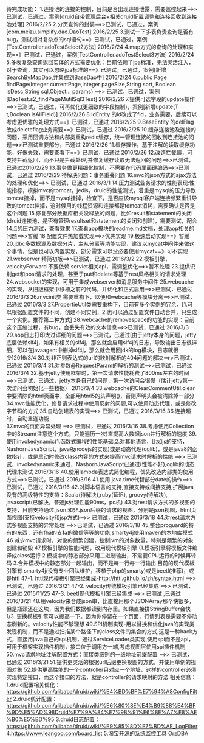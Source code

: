 待完成功能：
1.连接池的连接的控制，目前是否出现连接泄露，需要监控起来==>>已测试，已通过，案例[druid自带管理后台+相关druid配置调整和连接回收到连接池处理] 2016/2/25
2.分页查询的封装==>>已测试，已通过，案例[com.meizu.simplify.dao.DaoTest] 2016/2/25
3.测试一下多表负责查询是否有bug，测试相对复杂点的sql语句==》已测试，已通过，案例[TestController.adoTestSelect2方法] 2016/2/24
4.map方式的查询的处理和实现==》已测试，已通过，案例[TestController.adoTestSelect3方法] 2016/2/24
5.多表复杂查询返回实体的方式需要优化：目前依赖了jpa标准，无法灵活注入，对于查询，其实可以忽略jpa标准的==》已测试，已通过，案例[新增SearchByMapDao,并集成到BaseDao中] 2016/2/24
6.public Page<T> findPage(Integer currentPage,Integer pageSize,String sort, Boolean isDesc,String sql,Object... params)
     ==>> 已测试，已通过，案例[DaoTest.s2_findPageMutilSql3Test] 2016/2/26
7.提供可选字段的update操作==>>已测试，已通过，可再优化(更细致的字段控制)，案例[新增update(T t,Boolean isAllField)] 2016/2/26 
8.IdEntity 的id改成了fid，业务需要，后续可以考虑更优雅的处理方式==》已测试，已通过  2016/2/25
9.BaseEntity 的delFlag改成deleteflag业务需要==》已测试，已通过  2016/2/25
10.缓存连接池及连接的问题，采用回调方法和内部类重构redis缓存，统一管理连接的回收到连接池的问题==>>已测试重要部分，已通过 2016/2/26
11.缓存操作，基于注解的读取缓存功能，好像失效，需要查看下==》已测试，已通过 2016/2/26
12.改造拦截器，可支持拦截返回，而不只是拦截处理,并修复缓存读取无法返回的问题==>>已测试，已通过2016/2/29
13.事务做更精细化控制，不需要在代码里面硬编码==>>已测试，已通过 2016/2/29 待解决问题：事务重叠问题
16.mvc的json方式的ajax方法的处理和优化==>> 已测试，已通过 2016/3/1
14.压力测试业务请求的性能表现:性能指标，模拟mvc的tomcat，jedis，druid的性能测试，着重是mysql的压力导致tomcat挂掉，而不是mysql挂掉，检查下，是否应该mysql客户端连接频繁重试导致的tomcat挂掉，这时候用的线程资源和连接都是tomcat消耗，需要确认是否是这个问题
15.修复部分数据库相关没释放的问题，比如result和statement的关闭(druid连接池，是否有管理resultset和statement的关闭和创建)，需要测试，配合14点的压力测试，查看效果
17.查看aop模块的readme.md文档，处理aop相关的问题==>>暂缓
18.配置文件热加载实现==>>优先实现
19.极速启动实现==》暂缓
20.jdbc多数据源及数据分片，主从分离等功能实现，建议以mycat中间件来做这个事情，但是也可以内置实现，部分需求可以没必要使用mycat==》可不实现
21.webserver 精简初版==>>已测试，已通过 2016/3/2
22.模板引擎，velocityForward 不要依赖 servlet相关api，需调整优化==>>暂不处理
23.提供识别get和post请求的处理，甚至于put和delete等基于rest风格相关的请求处理
24.websocket的实现，可用于集成webserver和消息服务中间件
25.webcache的实现，从旧版框架中移植之前的代码，并优化和正式启用==>>已测试，已通过 2016/3/3
26.mvcinit类 需要重构下，以便和webcache等模块分离==>>已测试，已通过 2016/3/3
27.PropertieUtil类需要重构下，目前有多个实例的冗余，[1.可以根据配置文件的不同，创建不同实例，2.也可以通过配置文件自动合并，只生成一个实例。推荐第二种方式]
28.webcache的removespace的功能的实现：目前这个压缩过程，有bug，会丢失有效的文本信息==>>已测试，已通过 2016/3/3
29.aop日志打印太过详细的问题==>>已测试，已通过[由于jetty本身的问题，jetty底层依赖slf4j，如果有相关的slf4j，那么就会启用slf4j的日志，导致输出日志很详细，可以在javaagent中删掉slf4j，那么就会用回jdk的log模块，日志就很少]2016/3/4
30.对非正则表达式的url的映射解析的404问题的解决==>>已测试，已通过 2016/3/4
31.对参数@RequestParam的解析的测试==>>已测试，已通过2016/3/4
32.基于jetty使用框架时，第一次请求性能耗费了800ms左右的时间==>>已测试，已通过，jetty本身自己的问题，第一次访问会很慢（估计jetty第一次访问会初始化一些数据） 2016/3/4
33.webcache的ClearCommentUtil.clear中要清除的html页面中，全部用html5的头声明(<!doctype html>)，否则声明头会被清除掉一部分
34.mvc性能优化，修复请求过程中使用反射的问题,可以使用动态代理，或是修改字节码的方式
35.自动创建表的实现==>> 已测试，已通过 2016/3/16
36.连接超时，自动重连功能	      
37.mvc的页面异常处理  ==>> 已测试，已通过 2016/3/16
38.考虑使用Collection中的Stream(注意这个方式，只能遍历一次)来提高大数据json并行解析的速度
39.使用invokedynamic(1.函数式编程的性能基础,2.对其他语言，比如js的支持，NashornJavaScript，java版nodejs的实现)或是动态代理(cglib)，或是java8的函数指针，或是启动时修改class内容的方式来提高mvc请求时解析的性能 ==>> 已测试，invokedynamic未通过，NashornJavaScript已通过(性能不好),cglib的动态代理未测试 2016/3/16
40.使用lambda表达式简化编程，优先改造内部类的使用方式==>>已测试，已通过 2016/3/16
41.使用 java.time代替部分date的操作==>>已测试，已通过 2016/3/16
42.对脚本语言的支持,直接支持或间接支持,扩展java没有的高级特性的支持：Scala(待解决),ruby(延迟), groovy(待解决), javascript(已解决，普通js处理性能90ms，pc机)
43.对rest请求方式的多视图的支持，目前支持通过.json 和非.json后缀的请求的视图，分别是json视图，html页面视图(支持velocity和jsp方式)==>> 已测试，已通过 2016/3/18
44.对rest请求方式多视图支持的异常处理 ==>>已测试，已通过 2016/3/18
45.整合proguard的特有的东西，还有fha的支持的微信等等的功能,smarty4j使用maven的本地库模式
46.减少mvc请求时，对象的频繁创建，控制jvm的对象数量，特别是频繁的对象创建和销毁
47.模板引擎的性能问题，改用现代模板引擎 (1.模板引擎将模板文件编译成class运行
  			   2.模板中的静态部分采用二进制输出，不需要CPU运行的时候再转码
               3.合并模板中的静态部分一起输出，而不是每一行每一行输出 
               目前的现代模板引擎有 smarty4j(没有专业团队维护，移植于php的smarty)或是beetl(推荐)，或是httl
47-1. httl现代模板引擎已经集成-http://httl.github.io/zh/syntax.html ==>> 已测试，已通过 2016/3/21
47-2. velocity传统模板引擎已经集成 ==>> 已测试，已通过 2015/11/25
47-3. beetl现代模板引擎已经集成 ==>> 已测试 ,已通过 2016/3/21
48.用velocity来合成json串，比直接用那个JSONArray那个快很多，但是瓶颈还在这块，因为我们数据都读到内存里。如果直接拼StringBuffer会快1/3. 更换模板引擎可以提高一下。因为你停留在一个页面，行情列表是需要不停动态刷新的。velocity性能不够理想
49.SPI机制实现-用以替换和优化java的实现类发现机制，而不是通过扫描某个路径下的class文件的集合的方式,这是一种hack方式，直接用java自己的spi机制，通过ServiceLoader类实现,使用spi而不是api，可用于框架实现插件机制，接口位于调用方一端,考虑视图层使用spi插件机制
50.mvc请求地址注解配置方式：直接类级别的一级地址前缀配置 ==>> 已测试，已通过 2016/3/21
51.提供更灵活的根据url后缀更换视图的方式，并使用单例的视图对象
52.提供更高性能的一个controller只对应一个地址，这样的controller必须实现特定接口，而这个接口的方法，就是controller的请求映射的方法
相关信息：
1.druid配置相关优化：https://github.com/alibaba/druid/wiki/%E4%BD%BF%E7%94%A8ConfigFilter
2.druid统计配置：https://github.com/alibaba/druid/wiki/%E6%80%8E%E4%B9%88%E4%BF%9D%E5%AD%98Druid%E7%9A%84%E7%9B%91%E6%8E%A7%E8%AE%B0%E5%BD%95
3.druid日志配置：https://github.com/alibaba/druid/wiki/%E9%85%8D%E7%BD%AE_LogFilter
4.https://www.leangoo.com/board_list
5.淘宝开源的系统监控工具 OrzDBA
